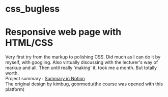 # css_bugless

<h1>Responsive web page with HTML/CSS</h1>
Very first try from the markup to polishing CSS. Did much as I can do it by myself, with googling. Also virtually discussing with the lecturer's way of markup and all. Then until really 'making' it, took me a month. But totally worth.<br>
Project summary : <a href=https://www.notion.so/Bugless-final-project-HTML-CSS-e815e0759b914db0b559d53f61369069>Summary in Notion</a> <br>
The original design by kimbug, goormedu(the course was opened with this platform)

